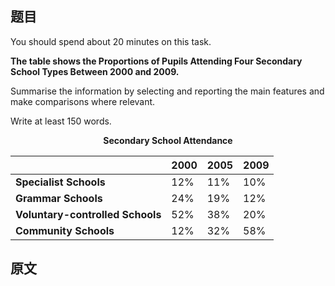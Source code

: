 ## 题目

You should spend about 20 minutes on this task.

**The table shows the Proportions of Pupils Attending Four Secondary School Types Between 2000 and 2009.**

Summarise the information by selecting and reporting the main features and make comparisons where relevant.

Write at least 150 words.

<p style="text-align: center; font-weight: bold">Secondary School Attendance</p>

|                                   | **2000** | **2005** | **2009** |
| --------------------------------- | -------- | -------- | -------- |
| **Specialist Schools**            | 12%      | 11%      | 10%      |
| **Grammar Schools**               | 24%      | 19%      | 12%      |
| **Voluntary-controlled  Schools** | 52%      | 38%      | 20%      |
| **Community Schools**             | 12%      | 32%      | 58%      |

## 原文

